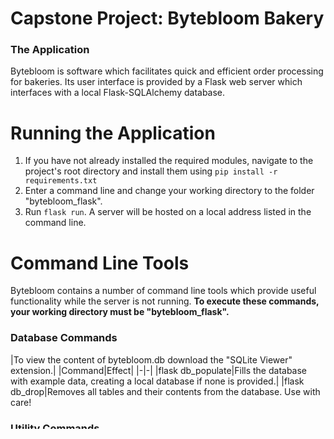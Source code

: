 # Capstone Project: Bytebloom Bakery

### The Application
Bytebloom is software which facilitates quick and efficient order processing for bakeries. Its user interface is provided by a Flask web server which interfaces with a local Flask-SQLAlchemy database.

# Running the Application
1. If you have not already installed the required modules, navigate to the project's root directory and install them using `pip install -r requirements.txt`
2. Enter a command line and change your working directory to the folder "bytebloom_flask".
3. Run `flask run`. A server will be hosted on a local address listed in the command line.

# Command Line Tools
Bytebloom contains a number of command line tools which provide useful functionality while the server is not running. **To execute these commands, your working directory must be "bytebloom_flask".**

### Database Commands
|To view the content of bytebloom.db download the "SQLite Viewer" extension.|
|Command|Effect|
|-|-|
|flask db_populate|Fills the database with example data, creating a local database if none is provided.|
|flask db_drop|Removes all tables and their contents from the database. Use with care!

### Utility Commands
|Command|Effect|
|-|-|
|flask menu|Displays the names of all menu items which will be visible in the cashier interface.|
|flask see_order_cost <order id>|Displays the total cost of all items in a specific purchase.|